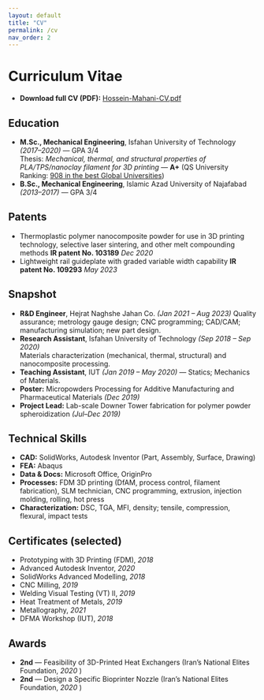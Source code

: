 ```yaml
---
layout: default
title: "CV"
permalink: /cv
nav_order: 2
---
```


# Curriculum Vitae

- **Download full CV (PDF):** <a href="/assets/cv/Hossein-Mahani-CV.pdf">Hossein-Mahani-CV.pdf</a>

## Education
- **M.Sc., Mechanical Engineering**, Isfahan University of Technology *(2017–2020)* — GPA 3/4  
  Thesis: *Mechanical, thermal, and structural properties of PLA/TPS/nanoclay filament for 3D printing* — **A+**
  (QS University Ranking: [908 in the best Global Universities](https://www.usnews.com/education/best-global-universities/isfahan-university-of-technology-502590))
- **B.Sc., Mechanical Engineering**, Islamic Azad University of Najafabad *(2013–2017)* — GPA 3/4


## Patents
- Thermoplastic polymer nanocomposite powder for use in 3D printing technology,
selective laser sintering, and other melt compounding methods **IR patent No. 103189**  *Dec 2020*
-  Lightweight rail guideplate with graded variable width capability **IR patent No. 109293** *May 2023*


## Snapshot
- **R&D Engineer**, Hejrat Naghshe Jahan Co. *(Jan 2021 – Aug 2023)* 
  Quality assurance; metrology gauge design; CNC programming; CAD/CAM; manufacturing simulation; new part design.
- **Research Assistant**, Isfahan University of Technology *(Sep 2018 – Sep 2020)*  
  Materials characterization (mechanical, thermal, structural) and nanocomposite processing.
- **Teaching Assistant**, IUT *(Jan 2019 – May 2020)* — Statics; Mechanics of Materials.
- **Poster:** Micropowders Processing for Additive Manufacturing and Pharmaceutical Materials *(Dec 2019)*  
- **Project Lead:** Lab-scale Downer Tower fabrication for polymer powder spheroidization *(Jul–Dec 2019)*

## Technical Skills
- **CAD:** SolidWorks, Autodesk Inventor (Part, Assembly, Surface, Drawing)  
- **FEA:** Abaqus  
- **Data & Docs:** Microsoft Office, OriginPro  
- **Processes:** FDM 3D printing (DfAM, process control, filament fabrication), SLM technician, CNC programming, extrusion, injection molding, rolling, hot press  
- **Characterization:** DSC, TGA, MFI, density; tensile, compression, flexural, impact tests

## Certificates (selected)
- Prototyping with 3D Printing (FDM), *2018*  
- Advanced Autodesk Inventor, *2020*  
- SolidWorks Advanced Modelling, *2018*  
- CNC Milling, *2019*  
- Welding Visual Testing (VT) II, *2019*  
- Heat Treatment of Metals, *2019*  
- Metallography, *2021*  
- DFMA Workshop (IUT), *2018*

## Awards
- **2nd** — Feasibility of 3D-Printed Heat Exchangers (Iran’s National Elites Foundation, *2020* )  
- **2nd** — Design a Specific Bioprinter Nozzle (Iran’s National Elites Foundation, *2020* )

